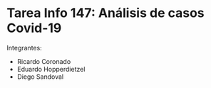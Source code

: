# Tarea Info 147: Análisis de casos Covid-19

Integrantes:
- Ricardo Coronado
- Eduardo Hopperdietzel
- Diego Sandoval
